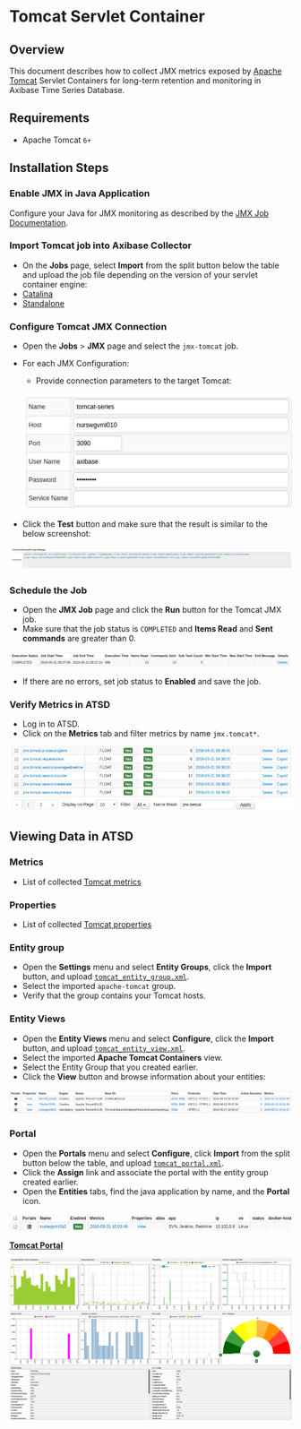 # Tomcat Servlet Container

## Overview

This document describes how to collect JMX metrics exposed by [Apache Tomcat](http://tomcat.apache.org/) Servlet Containers  for long-term retention and monitoring in Axibase Time Series Database.

## Requirements

* Apache Tomcat `6+`

## Installation Steps

### Enable JMX in Java Application

Configure your Java for JMX monitoring as described by the [JMX Job Documentation](../../jmx.md).

### Import Tomcat job into Axibase Collector

* On the **Jobs** page, select **Import** from the split button below the table and upload the job file depending on the version of your servlet container engine:
* [Catalina](configs/tomcat_catalina_job.xml)
* [Standalone](configs/tomcat_standalone_job.xml)

### Configure Tomcat JMX Connection

* Open the **Jobs** > **JMX** page and select the `jmx-tomcat` job.
* For each JMX Configuration:
  * Provide connection parameters to the target Tomcat:

  ![](images/tomcat_jmx_configuration.png)

* Click the **Test** button and make sure that the result is similar to the below screenshot:

![](images/tomcat_test_jmx_configuration.png)

### Schedule the Job

* Open the **JMX Job** page and click the **Run** button for the Tomcat JMX job.
* Make sure that the job status is `COMPLETED` and **Items Read** and **Sent commands** are greater than 0.

![](images/test_run.png)

* If there are no errors, set job status to **Enabled** and save the job.

### Verify Metrics in ATSD

* Log in to ATSD.
* Click on the **Metrics** tab and filter metrics by name `jmx.tomcat*`.

![](images/tomcat_metrics.png)

## Viewing Data in ATSD

### Metrics

* List of collected [Tomcat metrics](metric-list.md)

### Properties

* List of collected [Tomcat properties](properties-list.md)

### Entity group

* Open the **Settings** menu and select **Entity Groups**, click the **Import** button, and upload  [`tomcat_entity_group.xml`](configs/tomcat_entity_group.xml).
* Select the imported `apache-tomcat` group.
* Verify that the group contains your Tomcat hosts.

### Entity Views

* Open the **Entity Views** menu and select **Configure**, click the **Import** button, and upload  [`tomcat_entity_view.xml`](configs/tomcat_entity_view.xml).
* Select the imported **Apache Tomcat Containers** view.
* Select the Entity Group that you created earlier.
* Click the **View** button and browse information about your entities:

![](images/tomcat_entity_view.png)

### Portal

* Open the **Portals** menu and select **Configure**, click **Import** from the split button below the table, and upload [`tomcat_portal.xml`](configs/tomcat_portal.xml).
* Click the **Assign** link and associate the portal with the entity group created earlier.
* Open the **Entities** tabs, find the java application by name, and the **Portal** icon.

![](images/tomcat_portal_icon.png)

[**Tomcat Portal**](http://apps.axibase.com/chartlab/106bddba)

![](images/tomcat_portal.png)
